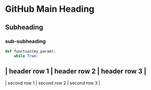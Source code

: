 # GitHub Main Heading
## Subheading
### sub-subheading
```Python
def function(my_param):
    while True:
```
| header row 1 | header row 2 | header row 3 |
--------------------------------------------
| second row 1 | second row 2 | second row 3 |
